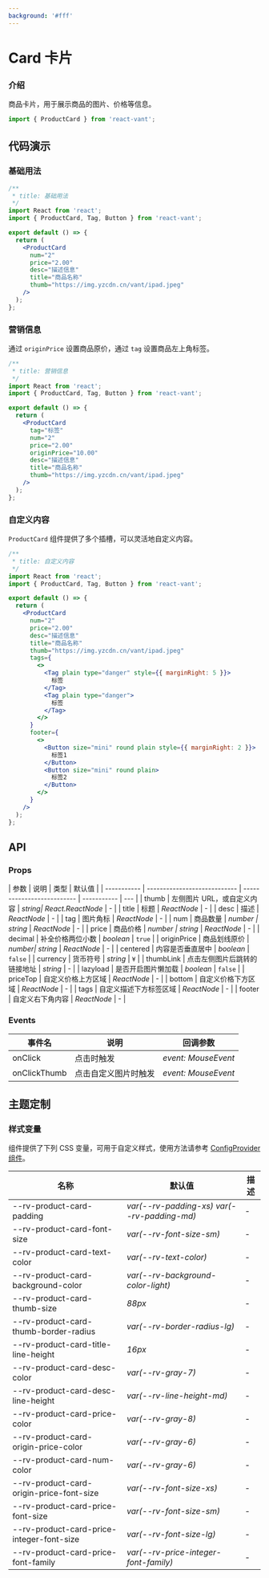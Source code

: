 ```yaml
---
background: '#fff'
---
```


# Card 卡片

### 介绍

商品卡片，用于展示商品的图片、价格等信息。

```js
import { ProductCard } from 'react-vant';
```

## 代码演示

### 基础用法

```jsx
/**
 * title: 基础用法
 */
import React from 'react';
import { ProductCard, Tag, Button } from 'react-vant';

export default () => {
  return (
    <ProductCard
      num="2"
      price="2.00"
      desc="描述信息"
      title="商品名称"
      thumb="https://img.yzcdn.cn/vant/ipad.jpeg"
    />
  );
};
```

### 营销信息

通过 `originPrice` 设置商品原价，通过 `tag` 设置商品左上角标签。

```jsx
/**
 * title: 营销信息
 */
import React from 'react';
import { ProductCard, Tag, Button } from 'react-vant';

export default () => {
  return (
    <ProductCard
      tag="标签"
      num="2"
      price="2.00"
      originPrice="10.00"
      desc="描述信息"
      title="商品名称"
      thumb="https://img.yzcdn.cn/vant/ipad.jpeg"
    />
  );
};
```

### 自定义内容

`ProductCard` 组件提供了多个插槽，可以灵活地自定义内容。

```jsx
/**
 * title: 自定义内容
 */
import React from 'react';
import { ProductCard, Tag, Button } from 'react-vant';

export default () => {
  return (
    <ProductCard
      num="2"
      price="2.00"
      desc="描述信息"
      title="商品名称"
      thumb="https://img.yzcdn.cn/vant/ipad.jpeg"
      tags={
        <>
          <Tag plain type="danger" style={{ marginRight: 5 }}>
            标签
          </Tag>
          <Tag plain type="danger">
            标签
          </Tag>
        </>
      }
      footer={
        <>
          <Button size="mini" round plain style={{ marginRight: 2 }}>
            标签1
          </Button>
          <Button size="mini" round plain>
            标签2
          </Button>
        </>
      }
    />
  );
};
```

## API

### Props

| 参数        | 说明                         | 类型                       | 默认值      |
| ----------- | ---------------------------- | -------------------------- | ----------- | --- |
| thumb       | 左侧图片 URL，或自定义内容   | _string\| React.ReactNode_ | -           |
| title       | 标题                         | _ReactNode_                | -           |
| desc        | 描述                         | _ReactNode_                | -           |
| tag         | 图片角标                     | _ReactNode_                | -           |
| num         | 商品数量                     | _number \| string_         | _ReactNode_ | -   |
| price       | 商品价格                     | _number \| string_         | _ReactNode_ | -   |
| decimal     | 补全价格两位小数             | _boolean_                  | `true`      |
| originPrice | 商品划线原价                 | _number\| string_          | _ReactNode_ | -   |
| centered    | 内容是否垂直居中             | _boolean_                  | `false`     |
| currency    | 货币符号                     | _string_                   | `¥`         |
| thumbLink   | 点击左侧图片后跳转的链接地址 | _string_                   | -           |
| lazyload    | 是否开启图片懒加载           | _boolean_                  | `false`     |
| priceTop    | 自定义价格上方区域           | _ReactNode_                | -           |
| bottom      | 自定义价格下方区域           | _ReactNode_                | -           |
| tags        | 自定义描述下方标签区域       | _ReactNode_                | -           |
| footer      | 自定义右下角内容             | _ReactNode_                | -           |

### Events

| 事件名       | 说明                 | 回调参数            |
| ------------ | -------------------- | ------------------- |
| onClick      | 点击时触发           | _event: MouseEvent_ |
| onClickThumb | 点击自定义图片时触发 | _event: MouseEvent_ |

## 主题定制

### 样式变量

组件提供了下列 CSS 变量，可用于自定义样式，使用方法请参考 [ConfigProvider 组件](#/zh-CN/config-provider)。

| 名称                                      | 默认值                                      | 描述 |
| ----------------------------------------- | ------------------------------------------- | ---- |
| --rv-product-card-padding                 | _var(--rv-padding-xs) var(--rv-padding-md)_ | -    |
| --rv-product-card-font-size               | _var(--rv-font-size-sm)_                    | -    |
| --rv-product-card-text-color              | _var(--rv-text-color)_                      | -    |
| --rv-product-card-background-color        | _var(--rv-background-color-light)_          | -    |
| --rv-product-card-thumb-size              | _88px_                                      | -    |
| --rv-product-card-thumb-border-radius     | _var(--rv-border-radius-lg)_                | -    |
| --rv-product-card-title-line-height       | _16px_                                      | -    |
| --rv-product-card-desc-color              | _var(--rv-gray-7)_                          | -    |
| --rv-product-card-desc-line-height        | _var(--rv-line-height-md)_                  | -    |
| --rv-product-card-price-color             | _var(--rv-gray-8)_                          | -    |
| --rv-product-card-origin-price-color      | _var(--rv-gray-6)_                          | -    |
| --rv-product-card-num-color               | _var(--rv-gray-6)_                          | -    |
| --rv-product-card-origin-price-font-size  | _var(--rv-font-size-xs)_                    | -    |
| --rv-product-card-price-font-size         | _var(--rv-font-size-sm)_                    | -    |
| --rv-product-card-price-integer-font-size | _var(--rv-font-size-lg)_                    | -    |
| --rv-product-card-price-font-family       | _var(--rv-price-integer-font-family)_       | -    |

